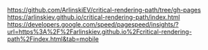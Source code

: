 https://github.com/ArlinskiEV/critical-rendering-path/tree/gh-pages
https://arlinskiev.github.io/critical-rendering-path/index.html
https://developers.google.com/speed/pagespeed/insights/?url=https%3A%2F%2Farlinskiev.github.io%2Fcritical-rendering-path%2Findex.html&tab=mobile
